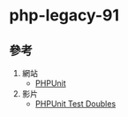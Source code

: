 # php-legacy-91
## 參考
1. 網站
    - [PHPUnit](https://phpunit.readthedocs.io/zh_CN/latest/index.html)
2. 影片
    - [PHPUnit Test Doubles](https://www.youtube.com/watch?v=rRVoLwZ1tnk)